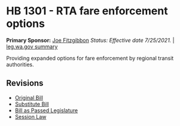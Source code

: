 # HB 1301 - RTA fare enforcement options
**Primary Sponsor:** [Joe Fitzgibbon](/person/leg/joe.fitzgibbon.md)
*Status: Effective date 7/25/2021.* | [leg.wa.gov summary](https://app.leg.wa.gov/billsummary?BillNumber=1301&Year=2021)

Providing expanded options for fare enforcement by regional transit authorities.

## Revisions
* [Original Bill](1/)
* [Substitute Bill](S/)
* [Bill as Passed Legislature](S.PL/)
* [Session Law](S.SL/)